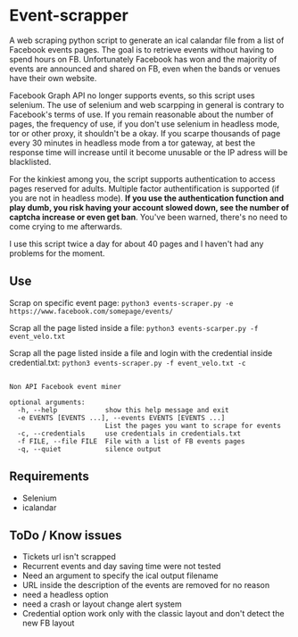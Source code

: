 # Event-scrapper

A web scraping python script to generate an ical calandar file from a list of Facebook events pages.
The goal is to retrieve events without having to spend hours on FB. Unfortunately Facebook has won and the majority of events are announced and shared on FB, even when the bands or venues have their own website. 

Facebook Graph API no longer supports events, so this script uses selenium. The use of selenium and web scarpping in general is contrary to Facebook's terms of use.
If you remain reasonable about the number of pages, the frequency of use, if you don't use selenium in headless mode, tor or other proxy, it shouldn't be a okay. 
If you scarpe thousands of page every 30 minutes in headless mode from a tor gateway, at best the response time will increase until it become unusable or the IP adress will be blacklisted.

For the kinkiest among you, the script supports authentication to access pages reserved for adults. Multiple factor authentification is supported (if you are not in headless mode).
**If you use the authentication function and play dumb, you risk having your account slowed down, see the number of captcha increase or even get ban**. You've been warned, there's no need to come crying to me afterwards.

I use this script twice a day for about 40 pages and I haven't had any problems for the moment.

## Use

Scrap on specific event page: 
`python3 events-scraper.py -e https://www.facebook.com/somepage/events/ `

Scrap all the page listed inside a file: 
`python3 events-scarper.py -f event_velo.txt `

Scrap all the page listed inside a file and login with the credential inside credential.txt: 
`python3 events-scraper.py -f event_velo.txt -c`

```usage: events-scraper.py [-h] [-e EVENTS [EVENTS ...]] [-c] [-f FILE] [-r RELATED] [-q]

Non API Facebook event miner

optional arguments:
  -h, --help            show this help message and exit
  -e EVENTS [EVENTS ...], --events EVENTS [EVENTS ...]
                        List the pages you want to scrape for events
  -c, --credentials     use credentials in credentials.txt
  -f FILE, --file FILE  File with a list of FB events pages
  -q, --quiet           silence output
```

## Requirements

  * Selenium 
  * icalandar


## ToDo / Know issues

  * Tickets url isn't scrapped
  * Recurrent events and day saving time were not tested
  * Need an argument to specify the ical output filename
  * URL inside the description of the events are removed for no reason 
  * need a headless option
  * need a crash or layout change alert system
  * Credential option work only with the classic layout and don't detect the new FB layout

